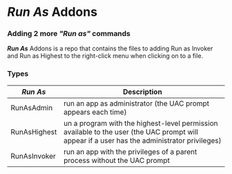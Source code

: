 # ___Run As___ Addons

### Adding 2 more _"Run as"_ commands
___Run As___ Addons is a repo that contains the files to adding Run as Invoker 
and Run as Highest to the right-click menu when clicking on to a file.

### Types
| _Run As_ | Description |
| - | - |
| RunAsAdmin | run an app as administrator (the UAC prompt appears each time) |
| RunAsHighest | un a program with the highest-level permission available to the user (the UAC prompt will appear if a user has the administrator privileges) |
| RunAsInvoker | run an app with the privileges of a parent process without the UAC prompt |
